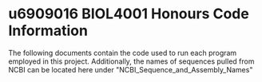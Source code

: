 # u6909016 BIOL4001 Honours Code Information
The following documents contain the code used to run each program employed in this project. 
Additionally, the names of sequences pulled from NCBI can be located here under "NCBI_Sequence_and_Assembly_Names"
